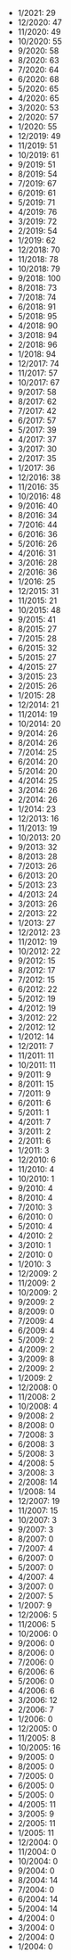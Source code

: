 *  1/2021: 29
*  12/2020: 47
*  11/2020: 49
*  10/2020: 55
*  9/2020: 58
*  8/2020: 63
*  7/2020: 64
*  6/2020: 68
*  5/2020: 65
*  4/2020: 65
*  3/2020: 53
*  2/2020: 57
*  1/2020: 55
*  12/2019: 49
*  11/2019: 51
*  10/2019: 61
*  9/2019: 51
*  8/2019: 54
*  7/2019: 67
*  6/2019: 61
*  5/2019: 71
*  4/2019: 76
*  3/2019: 72
*  2/2019: 54
*  1/2019: 62
*  12/2018: 70
*  11/2018: 78
*  10/2018: 79
*  9/2018: 100
*  8/2018: 73
*  7/2018: 74
*  6/2018: 91
*  5/2018: 95
*  4/2018: 90
*  3/2018: 94
*  2/2018: 96
*  1/2018: 94
*  12/2017: 74
*  11/2017: 57
*  10/2017: 67
*  9/2017: 58
*  8/2017: 62
*  7/2017: 42
*  6/2017: 57
*  5/2017: 39
*  4/2017: 37
*  3/2017: 30
*  2/2017: 35
*  1/2017: 36
*  12/2016: 38
*  11/2016: 35
*  10/2016: 48
*  9/2016: 40
*  8/2016: 34
*  7/2016: 44
*  6/2016: 36
*  5/2016: 26
*  4/2016: 31
*  3/2016: 28
*  2/2016: 36
*  1/2016: 25
*  12/2015: 31
*  11/2015: 21
*  10/2015: 48
*  9/2015: 41
*  8/2015: 27
*  7/2015: 28
*  6/2015: 32
*  5/2015: 27
*  4/2015: 27
*  3/2015: 23
*  2/2015: 26
*  1/2015: 28
*  12/2014: 21
*  11/2014: 19
*  10/2014: 20
*  9/2014: 26
*  8/2014: 26
*  7/2014: 25
*  6/2014: 20
*  5/2014: 20
*  4/2014: 25
*  3/2014: 26
*  2/2014: 26
*  1/2014: 23
*  12/2013: 16
*  11/2013: 19
*  10/2013: 20
*  9/2013: 32
*  8/2013: 28
*  7/2013: 26
*  6/2013: 20
*  5/2013: 23
*  4/2013: 24
*  3/2013: 26
*  2/2013: 22
*  1/2013: 27
*  12/2012: 23
*  11/2012: 19
*  10/2012: 22
*  9/2012: 15
*  8/2012: 17
*  7/2012: 15
*  6/2012: 22
*  5/2012: 19
*  4/2012: 19
*  3/2012: 22
*  2/2012: 12
*  1/2012: 14
*  12/2011: 7
*  11/2011: 11
*  10/2011: 11
*  9/2011: 9
*  8/2011: 15
*  7/2011: 9
*  6/2011: 6
*  5/2011: 1
*  4/2011: 7
*  3/2011: 2
*  2/2011: 6
*  1/2011: 3
*  12/2010: 6
*  11/2010: 4
*  10/2010: 1
*  9/2010: 4
*  8/2010: 4
*  7/2010: 3
*  6/2010: 0
*  5/2010: 4
*  4/2010: 2
*  3/2010: 1
*  2/2010: 0
*  1/2010: 3
*  12/2009: 2
*  11/2009: 2
*  10/2009: 2
*  9/2009: 2
*  8/2009: 0
*  7/2009: 4
*  6/2009: 4
*  5/2009: 2
*  4/2009: 2
*  3/2009: 8
*  2/2009: 2
*  1/2009: 2
*  12/2008: 0
*  11/2008: 2
*  10/2008: 4
*  9/2008: 2
*  8/2008: 0
*  7/2008: 3
*  6/2008: 3
*  5/2008: 3
*  4/2008: 5
*  3/2008: 3
*  2/2008: 14
*  1/2008: 14
*  12/2007: 19
*  11/2007: 15
*  10/2007: 3
*  9/2007: 3
*  8/2007: 0
*  7/2007: 4
*  6/2007: 0
*  5/2007: 0
*  4/2007: 4
*  3/2007: 0
*  2/2007: 5
*  1/2007: 9
*  12/2006: 5
*  11/2006: 5
*  10/2006: 0
*  9/2006: 0
*  8/2006: 0
*  7/2006: 0
*  6/2006: 6
*  5/2006: 0
*  4/2006: 6
*  3/2006: 12
*  2/2006: 7
*  1/2006: 0
*  12/2005: 0
*  11/2005: 8
*  10/2005: 16
*  9/2005: 0
*  8/2005: 0
*  7/2005: 0
*  6/2005: 0
*  5/2005: 0
*  4/2005: 11
*  3/2005: 9
*  2/2005: 11
*  1/2005: 11
*  12/2004: 0
*  11/2004: 0
*  10/2004: 0
*  9/2004: 0
*  8/2004: 14
*  7/2004: 0
*  6/2004: 14
*  5/2004: 14
*  4/2004: 0
*  3/2004: 0
*  2/2004: 0
*  1/2004: 0